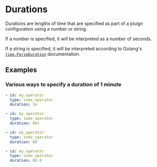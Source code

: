 # Durations

Durations are lengths of time that are specified as part of a pluign configuration using a number or string. 

If a number is specified, it will be interpreted as a number of seconds.

If a string is specified, it will be interpreted according to Golang's [`time.ParseDuration`](https://golang.org/src/time/format.go?s=40541:40587#L1369) documentation. 

## Examples

### Various ways to specify a duration of 1 minute

```yaml
- id: my_operator
  type: some_operator
  duration: 1m
```

```yaml
- id: my_operator
  type: some_operator
  duration: 60s
```

```yaml
- id: my_operator
  type: some_operator
  duration: 60
```

```yaml
- id: my_operator
  type: some_operator
  duration: 60.0
```